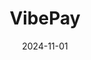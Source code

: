 ---  
layout: startup_page  
title: "VibePay"  
id: "vibepay.com"  
permalink: "/vibepayvibepay.com11012024/"  
website: "https://www.vibepay.com"  
funding_round: ""  
funding_amount: "£5M"  
investors: "Nick Candy, Scott Fletcher, Vela Technologies"  
about: "VibePay is a UK-based peer-to-peer payments app that combines messaging with open banking-powered payments. It offers an alternative to traditional payment methods, aiming to provide lower fees and faster transactions. The app boasts over 250,000 active users and is expanding its network to include consumers, sellers, financial institutions, and brands."  
markets: "Fintech, Financial Services, Mobile Payments, Payments"  
hq: "London, England, United Kingdom"  
founded_year: "2017"  
linkedin: "https://www.linkedin.com/company/vibepay"  
twitter: "https://x.com/vibepay"  
instagram: ""  
facebook: "https://www.facebook.com/VibePay"  
crunchbase: "https://www.crunchbase.com/organization/vibepay"  
pitchbook: ""  

date_display: "01-Nov-2024"  
date: "2024-11-01"

# SEO Optimization  
meta_title: "VibePay -  Funding (£5M)"  
meta_description: "VibePay, VibePay is a UK-based peer-to-peer payments app that combines messaging with open banking-powered payments. It offers an alternative to traditional pa..."  
meta_keywords: "VibePay, Fintech, Financial Services, Mobile Payments, Payments,  funding"  
canonical_url: "https://startup.projectstartups.com/vibepayvibepay.com11012024/"  
---